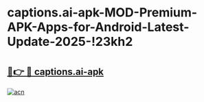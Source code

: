 # captions.ai-apk-MOD-Premium-APK-Apps-for-Android-Latest-Update-2025-!23kh2

# <h2><a href="https://bxy0d9.esa.edu.pl?title=captions.ai-apk&ref=23kh2">🔗👉 🔴 captions.ai-apk</a></h2>

[![acn](https://github.com/user-attachments/assets/0f9c940e-d8b0-45ae-aac7-cd30a18b3e1c)](https://bxy0d9.esa.edu.pl?title=captions.ai-apk&ref=23kh2)

